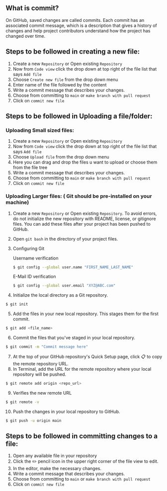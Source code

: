 ## What is commit?
On GitHub, saved changes are called commits. Each commit has an associated commit message, 
which is a description that gives a history of changes and help project contributors understand how the project has changed over time.

## Steps to be followed in creating a new file:
1. Create a new ```Repository``` or Open existing ```Repository```
2. Now from ```Code view``` click the drop down at top right of the file list that says ```Add file```
3. Choose ```Create new file``` from the drop down menu
4. Enter name of the file followed by the content
5. Write a commit message that describes your changes.
6. Choose from committing to ```main``` or ```make branch with pull request```
7. Click on ```commit new file```

## Steps to be followed in Uploading a file/folder:
### Uploading Small sized files:
1. Create a new ```Repository``` or Open existing ```Repository```
2. Now from ```Code view``` click the drop down at top right of the file list that says ```Add file```
3. Choose ```Upload file``` from the drop down menu
4. Here you can drag and drop the files u want to upload or choose them from the file tree
5. Write a commit message that describes your changes.
6. Choose from committing to ```main``` or ```make branch with pull request```
7. Click on ```commit new file```

### Uploading Larger files: ( Git should be pre-installed on your machine)
1. Create a new ```Repository``` or Open existing ```Repository```. 
   To avoid errors, do not initialize the new repository with README, license, or gitignore files. 
   You can add these files after your project has been pushed to GitHub.
2. Open ```git bash``` in the directory of your project files.
3. Configuring Git

   Username verification 
   
   ```sh
   $ git config --global user.name "FIRST_NAME_LAST_NAME"
   ```
   
   E-Mail ID verification 
   
   ```sh
   $ git config --global user.email "XYZ@ABC.com"
   ```
   
4. Initialize the local directory as a Git repository.

```sh
$ git init
```

5. Add the files in your new local repository. This stages them for the first commit.

```sh
$ git add <file_name>
```

6. Commit the files that you've staged in your local repository.

```sh
$ git commit -m "Commit message here"
```

7. At the top of your GitHub repository's Quick Setup page, click :clipboard: to copy the remote repository URL.
8. In Terminal, add the URL for the remote repository where your local repository will be pushed.

```sh
$ git remote add origin <repo_url> 
```

9. Verifies the new remote URL

```sh
$ git remote -v
```

10. Push the changes in your local repository to GitHub.

```sh
$ git push -u origin main
```

## Steps to be followed in committing changes to a file:
1. Open any available file in your repository
2. Click the :pencil2: pencil icon in the upper right corner of the file view to edit.
3. In the editor, make the necessary changes.
4. Write a commit message that describes your changes.
5. Choose from committing to ```main``` or ```make branch with pull request```
6. Click on ```commit new file```
